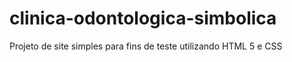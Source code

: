 # clinica-odontologica-simbolica
Projeto de site simples para fins de teste utilizando HTML 5 e CSS
